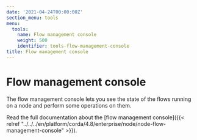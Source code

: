 ```yaml
---
date: '2021-04-24T00:00:00Z'
section_menu: tools
menu:
  tools:
    name: Flow management console
    weight: 500
    identifier: tools-flow-management-console
title: Flow management console
---
```


# Flow management console

The flow management console lets you see the state of the flows running on a node and perform some operations on them.

Read the full documentation about the [flow management console]({{< relref "../../../en/platform/corda/4.8/enterprise/node/node-flow-management-console" >}}).
